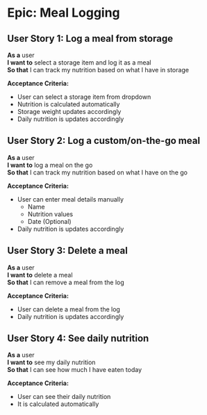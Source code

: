 # Epic: Meal Logging

## User Story 1: Log a meal from storage
**As a** user  
**I want to** select a storage item and log it as a meal  
**So that** I can track my nutrition based on what I have in storage

**Acceptance Criteria:**
- User can select a storage item from dropdown
- Nutrition is calculated automatically
- Storage weight updates accordingly
- Daily nutrition is updates accordingly

## User Story 2: Log a custom/on-the-go meal
**As a** user  
**I want to** log a meal on the go  
**So that** I can track my nutrition based on what I have on the go

**Acceptance Criteria:**
- User can enter meal details manually
    - Name
    - Nutrition values
    - Date (Optional)
- Daily nutrition is updates accordingly

## User Story 3: Delete a meal
**As a** user  
**I want to** delete a meal  
**So that** I can remove a meal from the log

**Acceptance Criteria:**
- User can delete a meal from the log
- Daily nutrition is updates accordingly

## User Story 4: See daily nutrition
**As a** user  
**I want to** see my daily nutrition  
**So that** I can see how much I have eaten today

**Acceptance Criteria:**
- User can see their daily nutrition
- It is calculated automatically
